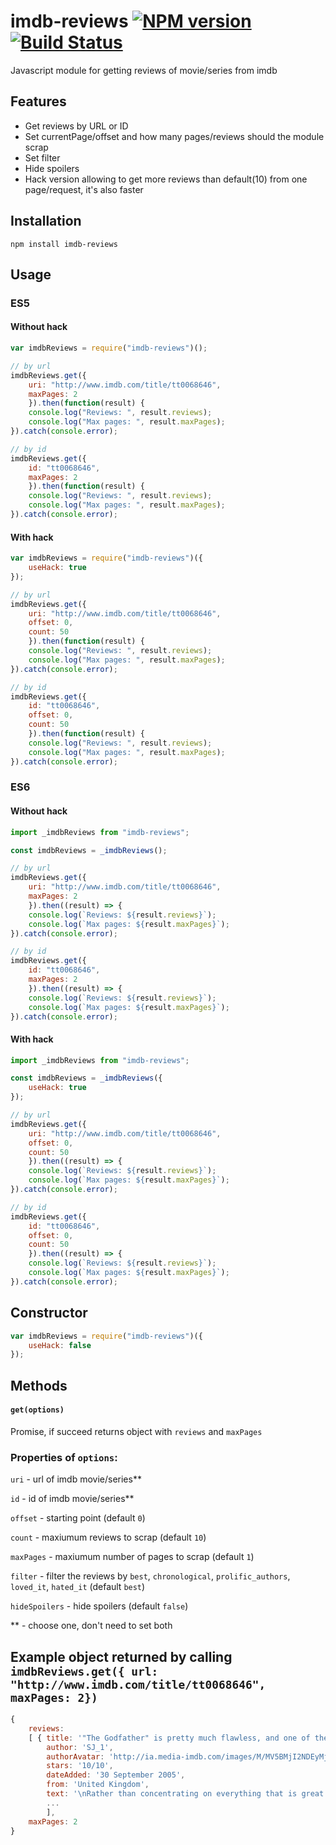 # imdb-reviews [![NPM version](https://badge.fury.io/js/imdb-reviews.svg)](http://badge.fury.io/js/imdb-reviews) [![Build Status](https://travis-ci.org/xerq/imdb-reviews.svg?branch=master)](https://travis-ci.org/xerq/imdb-reviews)

Javascript module for getting reviews of movie/series from imdb

## Features

 * Get reviews by URL or ID
 * Set currentPage/offset and how many pages/reviews should the module scrap
 * Set filter
 * Hide spoilers
 * Hack version allowing to get more reviews than default(10) from one page/request, it's also faster

## Installation
```
npm install imdb-reviews
```

## Usage

### ES5

#### Without hack

```javascript
var imdbReviews = require("imdb-reviews")();

// by url
imdbReviews.get({
    uri: "http://www.imdb.com/title/tt0068646", 
    maxPages: 2
    }).then(function(result) {
    console.log("Reviews: ", result.reviews);
    console.log("Max pages: ", result.maxPages);
}).catch(console.error);

// by id
imdbReviews.get({
    id: "tt0068646", 
    maxPages: 2
    }).then(function(result) {
    console.log("Reviews: ", result.reviews);
    console.log("Max pages: ", result.maxPages);
}).catch(console.error);
```

#### With hack

```javascript
var imdbReviews = require("imdb-reviews")({
    useHack: true
});

// by url
imdbReviews.get({
    uri: "http://www.imdb.com/title/tt0068646", 
    offset: 0, 
    count: 50
    }).then(function(result) {
    console.log("Reviews: ", result.reviews);
    console.log("Max pages: ", result.maxPages);
}).catch(console.error);

// by id
imdbReviews.get({
    id: "tt0068646", 
    offset: 0, 
    count: 50
    }).then(function(result) {
    console.log("Reviews: ", result.reviews);
    console.log("Max pages: ", result.maxPages);
}).catch(console.error);
```

### ES6

#### Without hack

```javascript
import _imdbReviews from "imdb-reviews";

const imdbReviews = _imdbReviews();

// by url
imdbReviews.get({
    uri: "http://www.imdb.com/title/tt0068646", 
    maxPages: 2
    }).then((result) => {
    console.log(`Reviews: ${result.reviews}`);
    console.log(`Max pages: ${result.maxPages}`);
}).catch(console.error);

// by id
imdbReviews.get({
    id: "tt0068646", 
    maxPages: 2
    }).then((result) => {
    console.log(`Reviews: ${result.reviews}`);
    console.log(`Max pages: ${result.maxPages}`);
}).catch(console.error);
```

#### With hack

```javascript
import _imdbReviews from "imdb-reviews";

const imdbReviews = _imdbReviews({
    useHack: true
});

// by url
imdbReviews.get({
    uri: "http://www.imdb.com/title/tt0068646", 
    offset: 0, 
    count: 50
    }).then((result) => {
    console.log(`Reviews: ${result.reviews}`);
    console.log(`Max pages: ${result.maxPages}`);
}).catch(console.error);

// by id
imdbReviews.get({
    id: "tt0068646", 
    offset: 0, 
    count: 50
    }).then((result) => {
    console.log(`Reviews: ${result.reviews}`);
    console.log(`Max pages: ${result.maxPages}`);
}).catch(console.error);
```

## Constructor

```javascript
var imdbReviews = require("imdb-reviews")({
    useHack: false
});
```

## Methods

#### `get(options)`
Promise, if succeed returns object with `reviews` and `maxPages`

### Properties of `options`:
`uri` - url of imdb movie/series**

`id` - id of imdb movie/series**

`offset` - starting point (default `0`)

`count` - maxiumum reviews to scrap (default `10`)

`maxPages` - maxiumum number of pages to scrap (default `1`)

`filter` - filter the reviews by `best`, `chronological`, `prolific_authors`, `loved_it`, `hated_it` (default `best`)

`hideSpoilers` - hide spoilers (default `false`)


** - choose one, don't need to set both

## Example object returned by calling `imdbReviews.get({ url: "http://www.imdb.com/title/tt0068646", maxPages: 2})`
```javascript
{ 
    reviews: 
    [ { title: '"The Godfather" is pretty much flawless, and one of the greatest films ever made',
        author: 'SJ_1',
        authorAvatar: 'http://ia.media-imdb.com/images/M/MV5BMjI2NDEyMjYyMF5BMl5BanBnXkFtZTcwMzM3MDk0OQ@@._SX40_SY40_SS40_.jpg',
        stars: '10/10',
        dateAdded: '30 September 2005',
        from: 'United Kingdom',
        text: '\nRather than concentrating on everything that is great about The\nGodfather, a much easier way for me to judge its quality is on what is\nbad about it. Almost every film has something that I don\'t like about\nit, but I can honestly say that I wouldn\'t change anything about The\nGodfather. There is nothing weak about it and nothing that stands out\nas bad. That\'s why it gets ten out of ten.This is one of those films that made me wonder why I hadn\'t seen it\nearlier. The acting from everyone involved is great, Marlon Brando\ncomes across perfectly as the head of the family, and James Caan and Al\nPacino are excellent as his sons. The soundtrack by Nino Rota is also\nvery memorable, bringing back memories of the film every time I hear\nit. The plot has to be excellent for it to get ten out of ten, and it\nis, it\'s far from predictable and the film is the definition of a great\nepic.The film is pretty shocking in the way every death occurs almost\ninstantaneously, and as it spans ten years so many different things\nhappen and every minute of it is great entertainment. It\'s a well-made\nand entertaining film that is only the first part of a trilogy, but it\nstands on its own as a wonderful film in its own right. If you haven\'t\nseen it, what are you waiting for? This was one acclaimed film that\ndidn\'t disappoint.\n' },
        ... 
        ],
    maxPages: 2 
}
```
